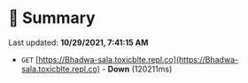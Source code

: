 # 📖 Summary
Last updated: **10/29/2021, 7:41:15 AM**

- `GET` [https://Bhadwa-sala.toxicblte.repl.co](https://Bhadwa-sala.toxicblte.repl.co) - **Down** (120211ms)

